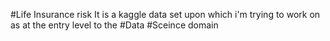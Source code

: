 #Life Insurance risk 
It is a kaggle data set upon which i'm trying to work on as at the entry level to the #Data #Sceince domain
